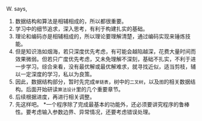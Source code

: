 W. says,
1. 数据结构和算法是相辅相成的，所以都很重要。
2. 学习中的细节追求，深入思考，有利于构建扎实的基础。
3. 理论和编码亦是相辅相成的，所以理论要理解清楚，通过编码实现来锤炼技能。
4. 但是知识浩如烟海，若只深度优先考虑，有可能会越陷越深，花费大量时间而效果微弱。但若只广度优先考虑，又未免理解不深刻，基础不扎实，不利于进一步学习。综合来看，没有最优解或最优解难求，就寻找近似，适当剪枝，辅以一定深度的学习，私以为良策。
5. 因此，数据结构部分，暂时先完成`单链表`，树中的`二叉树`，以及`图`的相关数据结构。后面开始研读`算法设计`里的几个重要章节。
6. 后续根据进度，再进行相关调整。
7. 先这样吧。 
*一个程序除了完成最基本的功能外，还必须要讲究程序的鲁棒性。要考虑输入参数边界、异常情况，还要考虑错误处理。